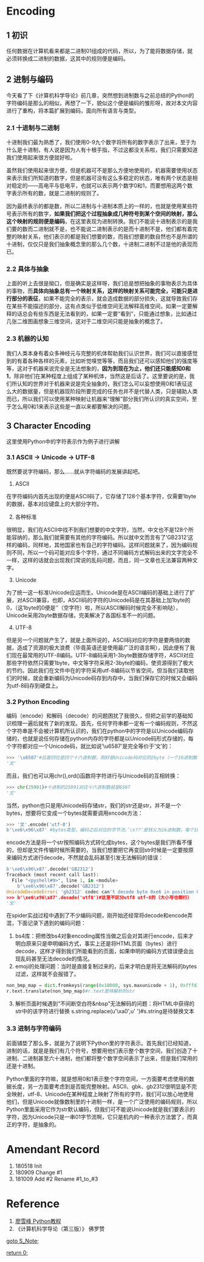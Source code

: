 # Encoding
## 1 初识
任何数据在计算机看来都是二进制01组成的代码，所以，为了能将数据存储，就必须转换成二进制的数据，这其中的规则便是编码。

## 2 进制与编码
今天看了下《计算机科学导论》前几章，突然想到进制数与之前总结的Python的字符编码是那么的相似，再想了一下，貌似这个便是编码的雏形呀，故对本文内容进行了重构，将本篇扩展到编码，面向所有语言与类型。

### 2.1 十进制与二进制
十进制我们最为熟悉了，我们使用0-9九个数字将所有的数字表示了出来，至于为什么是十进制，有人说是因为人有十根手指，不过这都没关系啦，我们只需要知道我们使用起来很方便就好啦。

虽然我们使用起来很方便，但是机器可不是那么方便地使用的，机器需要使用状态来表示我们所知道的数字，但是机器可没有这么多稳定的状态，唯有两个状态是相对稳定的——高电平与低电平，也就可以表示两个数字0和1，而要想用这两个数字表示所有的数，就是二进制的规则了。

因为最终表示的都是数，所以二进制与十进制本质上的一样的，也就是使用某些符号表示所有的数字，**如果我们把这个过程抽象成几种符号到某个空间的映射，那么这个映射的规则便是编码**，在这里表现为进制转换。我们不能说十进制表示的是我们要的数而二进制就不是，也不能说二进制表示的是而十进制不是，他们都有着完整的映射关系，他们表示的都是我们想要的数，而我们想要的数自然也不是所谓的十进制，仅仅只是我们抽象概念里的那么几个数，十进制二进制不过是他的表现而已。

### 2.2 具体与抽象
上面的听上去很是拗口，但是确实是这样呀，我们总是想把抽象的事物表示为具体的事物，而**具体向抽象总有一个映射关系，这样的映射关系可能完全，可能只是进行部分的表征**，如果不能完全的表示，就会造成数据的部分损失，这就导致我们存在某些不能描述的部分，这有点类似于低维空间无法解释高维空间，如果一定要解释的话总会有些东西是无法看到的，如果一定要“看到”，只能通过想象，比如通过几张二维图画想象三维空间，这对于二维空间只能是抽象的概念了。

### 2.3 机器的认知
我们人类本身有着众多神经元与完整的机体帮助我们认识世界，我们可以直接感觉到的有着各种各样的元素，比如听觉嗅觉等等，而且我们还可以感知他们的强度等等，这对于机器来说完全是无法想象的，**因为到现在为止，他们还只能感知0和1**，除非他们在某种程度上组成了某种机体，当然这是后话了。这里要说的是，我们所认知的世界对于机器来说是完全抽象的，我们怎么可以妄想使用0和1表征这么大的数据量，但是机器现阶段所要完成的任务也并不是代替人类，只是辅助人类而已，所以我们可以使用某种映射让机器来“理解”部分我们所认识的真实空间，至于怎么用0和1来表示这些是一直以来都要解决的问题。

## 3 Character Encoding
这里使用Python中的字符表示作为例子进行讲解
### 3.1 ASCII -> Unicode -> UTF-8
既然要说字符编码，那么……就从字符编码的发展讲起吧。
1. ASCII

在字符编码内首先出现的便是ASCII码了，它存储了128个基本字符，仅需要1byte的数据，基本对应键盘上的大部分字符。

2. 各种标准

很明显，我们在ASCII中找不到我们想要的中文字符，当然，中文也不是128个所能容纳的，那么我们就需要有其他的字符编码。所以就中文而言有了’GB2312’这样的编码，同样地，其他国家也有自己的字符编码。这样问题就来了，因为编码规则不同，所以一个码可能对应多个字符，通过不同编码方式解码出来的文字完全不一样，这样的话就会出现我们常说的乱码问题，而且，同一文章也无法兼容两种文字。

3. Unicode

为了统一这一标准Unicode应运而生。Unicode是在ASCII编码的基础上进行了扩展，对ASCII兼容，也即，ASCII码的字符的Unicode码是在其基础上加1byte的0，（这1byte的0便是’’（空字符）啦，所以ASCII解码时候完全不影响哒），Unicode采用2byte数据存储，完美解决了各国标准不一的问题。

4. UTF-8

但是另一个问题就产生了，就是上面所说的，ASCII码对应的字符是要两倍的数据，造成了资源的极大浪费（毕竟英语还是使用最广泛的语言啊），因此便有了我们现在最常用的UTF-8编码。UTF-8编码采用1-3byte数据存储字符，ASCII对应那些字符依然只需要1byte，中文等字符采用2-3byte的编码，使资源得到了极大的节约。因此我们在文件中在的字符采用utf-8编码以节省空间，但当我们读取他们的时候，就会重新编码为Unicode码存到内存中，当我们保存它的时候又会编码为utf-8码存到硬盘上。

### 3.2 Python Encoding
编码（encode）和解码（decode）的问题困扰了我很久，但把之前学的基础知识梳理一遍后就有了新的发现。首先，任何字符串都一定有一个编码规则，不然这个字符串是不会被计算机所认识的，我们在python中的字符是以Unicode编码存储的，也就是说任何存储在python内存的字符都是以Unicode码形式存储的，每个字符都对应一个Unicode码，就比如说’\u6587’是完全等价于’文’的：
```Python
>>> '\u6587'#后面四位是四个十六进制数，刚好是Unicode码对应的2byte（一个16进制数相当于4个2进制数，也即4bit，2byte需要4个16进制数）
'文'
```
而且，我们也可以用chr(),ord()函数将字符进行与Unicode码的互相转换：
```Python
>>> chr(25991)#十进制的25991对应十六进制数就是6587
'文'
```
当然，python也只是用Unicode码存储str，我们的str还是str，并不是一个bytes，想要将它变成一个bytes就需要调用encode方法：
```Python
>>> '文'.encode('utf-8')
b'\xe6\x96\x87' #bytes类型，编码之后对应的字节流，’\x??’是转义为16进制数，每个1byte，一共3byte
```
encode方法是将一个str按照编码方式转化成bytes，这个bytes是我们所看不懂的，但却是文件传输时候所需要的，当我们想要把它再变回str时候是一定要按原来编码方式进行decode，不然就会乱码甚至引发无法解码的错误：
```Python
b'\xe6\x96\x87'.decode('GB2312')
Traceback (most recent call last):
  File "<pyshell#9>", line 1, in <module>
    b'\xe6\x96\x87'.decode('GB2312')
UnicodeDecodeError: 'gb2312' codec can't decode byte 0xe6 in position 0: illegal multibyte sequence
>>> b'\xe6\x96\x87'.decode('utf8')#这里不区分utf8 utf-8的（大小写也都行）
'文'
```
在spider实战过程中遇到了不少编码问题，刚开始还经常将decode和encode弄混，下面记录下遇到的编码问题：
1.	bs4库：把修改bs4对象encoding属性当做之后会对其进行encode，后来才明白原来只是申明编码方式，事实上还是将HTML页面（bytes）进行decode，这样才得到我们所能看到的页面，如果申明的编码方式错误便会出现乱码甚至无法decode的情况。
2.	emoji的处理问题：当时是直接复制过来的，后来才明白是将无法解码的bytes过滤，这样就不会报错了。
```Python
non_bmp_map = dict.fromkeys(range(0x10000, sys.maxunicode + 1), 0xfffd)
r.text.translate(non_bmp_map)#r.text是待解析的str
```
3.	解析页面时候遇到“不间断空白符&nbsp”无法解码的问题：将HTML中获得的str中的该字符进行替换
s.string.replace(u'\xa0',u' ')#s.string是待替换文本

### 3.3 进制与字符编码
前面铺垫了那么多，就是为了说明下Python里的字符表示。首先我们已经知道，进制的话，就是是我们有几个符号，想要用他们表示整个数字空间，我们创造了十进制、二进制甚至六十进制，他们都将整个数字空间表示了出来，但是我们常用的还是十进制。

Python里面的字符嘛，就是想用0和1表示整个字符空间，一方面要考虑使用的数据长度，另一方面要考虑到是否能完整映射。ASCII、gbk、gb2312很明显是不完全映射，utf-8、Unicode在某种程度上映射了所有的字符，我们可以放心地使用他们，但是Unicode就像数制里的十进制一样，是一个广泛使用的编码规则，所以Python里面采用它作为str默认编码，但我们可不能说Unicode就是我们要表示的字符，因为Unicode只是一串01字节流啊，它只是机内的一种表示方法罢了，而真正的字符，是抽象的。

# Amendant Record
1. 180518 Init
2. 180909 Change #1
3. 181009 Add #2 Rename #1_to_#3

# Reference
1. [廖雪峰 Python教程](https://www.liaoxuefeng.com/wiki/0014316089557264a6b348958f449949df42a6d3a2e542c000/001431664106267f12e9bef7ee14cf6a8776a479bdec9b9000)  
2. 《计算机科学导论（第三版）》 佛罗赞

[goto S_Note;](../README.md)

[return 0;](#encoding)